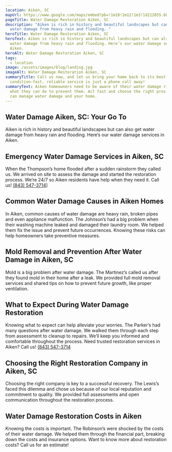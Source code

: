 ```yaml
---
location: Aiken, SC
mapUrl: https://www.google.com/maps/embed?pb=!1m18!1m12!1m3!1d212855.68386191758!2d-81.89036628134127!3d33.5307638577863!2m3!1f0!2f0!3f0!3m2!1i1024!2i768!4f13.1!3m3!1m2!1s0x88f84d1a70c4815d%3A0xb5330af448d9a45b!2sAiken%2C%20SC%2C%20USA!5e0!3m2!1sen!2sph!4v1728665894914!5m2!1sen!2sph
pageTitle: Water Damage Restoration Aiken, SC
description: "Aiken is rich in history and beautiful landscapes but can also get
  water damage from heavy rain and flooding. "
heroTitle: Water Damage Restoration Aiken, SC
heroText: Aiken is rich in history and beautiful landscapes but can also get
  water damage from heavy rain and flooding. Here’s our water damage services in
  Aiken.
heroAlt: Water Damage Restoration Aiken, SC
tags:
  - location
image: /assets/images/blog/landing.jpg
imageAlt: Water Damage Restoration Aiken, SC
summaryTitle: Call us now, and let us bring your home back to its best
  condition—fast, reliable service is just a phone call away!
summaryText: Aiken homeowners need to be aware of their water damage risks and
  what they can do to prevent them. Act fast and choose the right pros and you
  can manage water damage and your home.
---
```

## Water Damage Aiken, SC: Your Go To

Aiken is rich in history and beautiful landscapes but can also get water damage from heavy rain and flooding. Here’s our water damage services in Aiken.



## Emergency Water Damage Services in Aiken, SC

When the Thompson’s home flooded after a sudden rainstorm they called us. We arrived on site to assess the damage and started the restoration process. We’re 24/7 so Aiken residents have help when they need it. Call us! 
[(843) 547-3714](tel:8435473714)]



## Common Water Damage Causes in Aiken Homes

In Aiken, common causes of water damage are heavy rain, broken pipes and even appliance malfunction. The Johnson’s had a big problem when their washing machine leaked and damaged their laundry room. We helped them fix the issue and prevent future occurrences. Knowing these risks can help homeowners take preventive measures.



## Mold Removal and Prevention After Water Damage in Aiken, SC

Mold is a big problem after water damage. The Martinez’s called us after they found mold in their home after a leak. We provided full mold removal services and shared tips on how to prevent future growth, like proper ventilation. 



## What to Expect During Water Damage Restoration

Knowing what to expect can help alleviate your worries. The Parker’s had many questions after water damage. We walked them through each step from assessment to cleanup to repairs. We’ll keep you informed and comfortable throughout the process. Need trusted restoration services in Aiken? Call us!
[(843) 547-3714](tel:8435473714)



## Choosing the Right Restoration Company in Aiken, SC

Choosing the right company is key to a successful recovery. The Lewis’s faced this dilemma and chose us because of our local reputation and commitment to quality. We provided full assessments and open communication throughout the restoration process. 



## Water Damage Restoration Costs in Aiken

Knowing the costs is important. The Robinson’s were shocked by the costs of their water damage. We helped them through the financial part, breaking down the costs and insurance options. Want to know more about restoration costs? Call us for an estimate!
